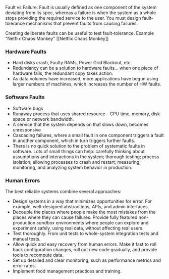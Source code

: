 Fault vs Failure: Fault is usually defined as one component of the system deviating from its spec, whereas a failure is when the system as a whole stops providing the required service to the user. You must design fault-tolerance mechanisms that prevent faults from causing failures. 

Creating deliberate faults can be useful to test fault-tolerance. Example "Netflix Chaos Monkey" [[Netflix Chaos Monkey]]

### Hardware Faults

- Hard disks crash, Faulty RAMs, Power Grid Blackout, etc. 
- Redundancy can be a solution to hardware faults... when one piece of hardware fails, the redundant copy takes action. 
- As data volumes have increased, more applications have begun using larger numbers of machines, which increases the number of HW faults. 

### Software Faults

- Software bugs
- Runaway process that uses shared resource - CPU time, memory, disk space or network bandwidth. 
- A service that the system depends on that slows down, becomes unresponsive
- Cascading failures, where a small fault in one component triggers a fault in another component, which in turn triggers further faults. 
- There is no quick solution to the problem of systematic faults in software. Lots of small things can help: carefully thinking about assumptions and interactions in the system; thorough testing; process isolation; allowing processes to crash and restart; measuring, monitoring, and analyzing system behavior in production. 

### Human Errors

The best reliable systems combine several approaches: 
- Design systems in a way that minimizes opportunities for error. For example, well-designed abstractions, APIs, and admin interfaces. 
- Decouple the places where people make the most mistakes from the places where they can cause failures. Provide fully featured non-production *sandbox* environments where people can explore and experiment safely, using real data, without affecting real users. 
- Test thoroughly. From unit tests to whole-system integration tests and manual tests. 
- Allow quick and easy recovery from human errors. Make it fast to roll back configuration changes, roll out new code gradually, and provide tools to recompute data. 
- Set up detailed and clear monitoring, such as performance metrics and error rates. 
- Implement food management practices and training. 